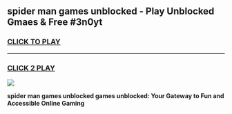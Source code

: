 
## spider man games unblocked - Play Unblocked Gmaes & Free #3n0yt
<h3>
<a href="https://premium.freeplayer.one?title=spider_man_games_unblocked&ref=01M">CLICK TO PLAY</a></h3>
<hr>

<h3>
<a href="https://premium.freeplayer.one?title=spider_man_games_unblocked&ref=01M">CLICK 2 PLAY</a>
  
</h3>

<a href="https://premium.freeplayer.one?title=spider_man_games_unblocked&ref=01M"><img src="https://clearcache.store/games.png"></a>


**spider man games unblocked games unblocked: Your Gateway to Fun and Accessible Online Gaming**
